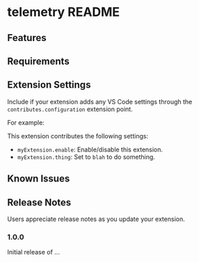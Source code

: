 # telemetry README

## Features

## Requirements

## Extension Settings

Include if your extension adds any VS Code settings through the `contributes.configuration` extension point.

For example:

This extension contributes the following settings:

- `myExtension.enable`: Enable/disable this extension.
- `myExtension.thing`: Set to `blah` to do something.

## Known Issues

## Release Notes

Users appreciate release notes as you update your extension.

### 1.0.0

Initial release of ...
